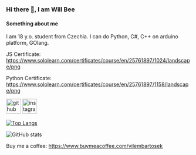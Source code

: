 ### Hi there 👋, I am Will Bee
#### Something about me
I am 18 y.o. student from Czechia. I can do Python, C#, C++ on arduino platform, GOlang.

JS Certificate: https://www.sololearn.com/certificates/course/en/25761897/1024/landscape/png

Python Certificate: https://www.sololearn.com/certificates/course/en/25761897/1158/landscape/png


[<img src='https://cdn.jsdelivr.net/npm/simple-icons@3.0.1/icons/github.svg' alt='github' height='40'>](https://github.com/Will-Bee)  [<img src='https://cdn.jsdelivr.net/npm/simple-icons@3.0.1/icons/instagram.svg' alt='instagram' height='40'>](https://www.instagram.com/vilem_bartosek/)  

[![Top Langs](https://github-readme-stats.vercel.app/api/top-langs/?username=Will-Bee)](https://github.com/anuraghazra/github-readme-stats)

![GitHub stats](https://github-readme-stats.vercel.app/api?username=Will-Bee&show_icons=true)  

Buy me a coffee: https://www.buymeacoffee.com/vilembartosek
